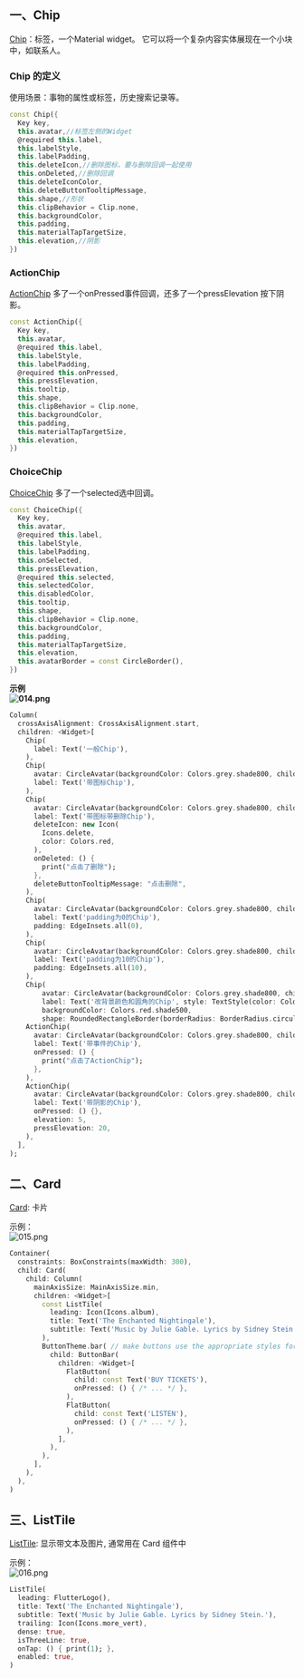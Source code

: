 <a name="Chip"></a>
## 一、Chip
[Chip](https://api.flutter.dev/flutter/material/Chip-class.html)：标签，一个Material widget。 它可以将一个复杂内容实体展现在一个小块中，如联系人。

<a name="093049c3"></a>
### Chip 的定义
使用场景：事物的属性或标签，历史搜索记录等。
```dart
const Chip({
  Key key,
  this.avatar,//标签左侧的Widget
  @required this.label,
  this.labelStyle,
  this.labelPadding,
  this.deleteIcon,//删除图标，要与删除回调一起使用
  this.onDeleted,//删除回调
  this.deleteIconColor,
  this.deleteButtonTooltipMessage,
  this.shape,//形状
  this.clipBehavior = Clip.none,
  this.backgroundColor,
  this.padding,
  this.materialTapTargetSize,
  this.elevation,//阴影
})
```

<a name="ActionChip"></a>
### ActionChip
[ActionChip](https://api.flutter.dev/flutter/material/ActionChip-class.html) 多了一个onPressed事件回调，还多了一个pressElevation 按下阴影。
```dart
const ActionChip({
  Key key,
  this.avatar,
  @required this.label,
  this.labelStyle,
  this.labelPadding,
  @required this.onPressed,
  this.pressElevation,
  this.tooltip,
  this.shape,
  this.clipBehavior = Clip.none,
  this.backgroundColor,
  this.padding,
  this.materialTapTargetSize,
  this.elevation,
})
```

<a name="ChoiceChip"></a>
### ChoiceChip
[ChoiceChip](https://api.flutter.dev/flutter/material/ChoiceChip-class.html) 多了一个selected选中回调。
```dart
const ChoiceChip({
  Key key,
  this.avatar,
  @required this.label,
  this.labelStyle,
  this.labelPadding,
  this.onSelected,
  this.pressElevation,
  @required this.selected,
  this.selectedColor,
  this.disabledColor,
  this.tooltip,
  this.shape,
  this.clipBehavior = Clip.none,
  this.backgroundColor,
  this.padding,
  this.materialTapTargetSize,
  this.elevation,
  this.avatarBorder = const CircleBorder(),
})
```

**示例**<br />**![014.png](https://cdn.nlark.com/yuque/0/2020/png/2213540/1608095868787-00aaf268-7fc6-4140-9b9f-c8b4a6650a93.png#align=left&display=inline&height=607&originHeight=864&originWidth=467&size=104504&status=done&style=none&width=328)**
```dart
Column(
  crossAxisAlignment: CrossAxisAlignment.start,
  children: <Widget>[
    Chip(
      label: Text('一般Chip'),
    ),
    Chip(
      avatar: CircleAvatar(backgroundColor: Colors.grey.shade800, child: new Icon(Icons.bluetooth)),
      label: Text('带图标Chip'),
    ),
    Chip(
      avatar: CircleAvatar(backgroundColor: Colors.grey.shade800, child: new Icon(Icons.bluetooth)),
      label: Text('带图标带删除Chip'),
      deleteIcon: new Icon(
        Icons.delete,
        color: Colors.red,
      ),
      onDeleted: () {
        print("点击了删除");
      },
      deleteButtonTooltipMessage: "点击删除",
    ),
    Chip(
      avatar: CircleAvatar(backgroundColor: Colors.grey.shade800, child: Text('A')),
      label: Text('padding为0的Chip'),
      padding: EdgeInsets.all(0),
    ),
    Chip(
      avatar: CircleAvatar(backgroundColor: Colors.grey.shade800, child: Text('A')),
      label: Text('padding为10的Chip'),
      padding: EdgeInsets.all(10),
    ),
    Chip(
        avatar: CircleAvatar(backgroundColor: Colors.grey.shade800, child: Text('A')),
        label: Text('改背景颜色和圆角的Chip', style: TextStyle(color: Colors.white)),
        backgroundColor: Colors.red.shade500,
        shape: RoundedRectangleBorder(borderRadius: BorderRadius.circular(5.0))),
    ActionChip(
      avatar: CircleAvatar(backgroundColor: Colors.grey.shade800, child: Text('B')),
      label: Text('带事件的Chip'),
      onPressed: () {
        print("点击了ActionChip");
      },
    ),
    ActionChip(
      avatar: CircleAvatar(backgroundColor: Colors.grey.shade800, child: Text('B')),
      label: Text('带阴影的Chip'),
      onPressed: () {},
      elevation: 5,
      pressElevation: 20,
    ),
  ],
);
```

<a name="Card"></a>
## 二、Card
[Card](https://api.flutter.dev/flutter/material/Card-class.html): 卡片

示例：<br />![015.png](https://cdn.nlark.com/yuque/0/2020/png/2213540/1608096091703-6bef425b-819c-4368-aed2-942f0ef459fd.png#align=left&display=inline&height=167&originHeight=167&originWidth=314&size=8524&status=done&style=none&width=314)
```dart
Container(
  constraints: BoxConstraints(maxWidth: 300),
  child: Card(
    child: Column(
      mainAxisSize: MainAxisSize.min,
      children: <Widget>[
        const ListTile(
          leading: Icon(Icons.album),
          title: Text('The Enchanted Nightingale'),
          subtitle: Text('Music by Julie Gable. Lyrics by Sidney Stein.'),
        ),
        ButtonTheme.bar( // make buttons use the appropriate styles for cards
          child: ButtonBar(
            children: <Widget>[
              FlatButton(
                child: const Text('BUY TICKETS'),
                onPressed: () { /* ... */ },
              ),
              FlatButton(
                child: const Text('LISTEN'),
                onPressed: () { /* ... */ },
              ),
            ],
          ),
        ),
      ],
    ),
  ),
)
```

<a name="ListTile"></a>
## 三、ListTile
[ListTile](https://api.flutter.dev/flutter/material/ListTile-class.html): 显示带文本及图片, 通常用在 Card 组件中

示例：<br />![016.png](https://cdn.nlark.com/yuque/0/2020/png/2213540/1608096104506-d5752ad9-b80b-4fd2-8e9a-2f810dff3d3f.png#align=left&display=inline&height=103&originHeight=103&originWidth=365&size=5459&status=done&style=none&width=365)
```dart
ListTile(
  leading: FlutterLogo(),
  title: Text('The Enchanted Nightingale'),
  subtitle: Text('Music by Julie Gable. Lyrics by Sidney Stein.'),
  trailing: Icon(Icons.more_vert),
  dense: true,
  isThreeLine: true,
  onTap: () { print(1); },
  enabled: true,
)
```
